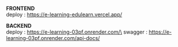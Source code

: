**FRONTEND**\
deploy : https://e-learning-edulearn.vercel.app/

**BACKEND**\
deploy : https://e-learning-03pf.onrender.com/\
swagger : https://e-learning-03pf.onrender.com/api-docs/


